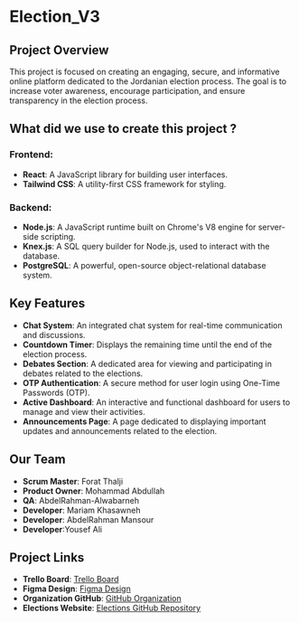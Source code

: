 # Election_V3

## Project Overview
This project is focused on creating an engaging, secure, and informative online platform dedicated to the Jordanian election process. The goal is to increase voter awareness, encourage participation, and ensure transparency in the election process. 

## What did we use to create this project ?
### Frontend:
- **React**: A JavaScript library for building user interfaces.
- **Tailwind CSS**: A utility-first CSS framework for styling.

### Backend:
- **Node.js**: A JavaScript runtime built on Chrome's V8 engine for server-side scripting.
- **Knex.js**: A SQL query builder for Node.js, used to interact with the database.
- **PostgreSQL**: A powerful, open-source object-relational database system.


## Key Features

- **Chat System**: An integrated chat system for real-time communication and discussions.
- **Countdown Timer**: Displays the remaining time until the end of the election process.
- **Debates Section**: A dedicated area for viewing and participating in debates related to the elections.
- **OTP Authentication**: A secure method for user login using One-Time Passwords (OTP).
- **Active Dashboard**: An interactive and functional dashboard for users to manage and view their activities.
- **Announcements Page**: A page dedicated to displaying important updates and announcements related to the election.


## Our Team

- **Scrum Master**: Forat Thalji
- **Product Owner**: Mohammad Abdullah
- **QA**: AbdelRahman-Alwabarneh
- **Developer**: Mariam Khasawneh
- **Developer**: AbdelRahman Mansour
- **Developer**:Yousef Ali


## Project Links

- **Trello Board**: [Trello Board](https://trello.com/b/Onw8BXiW/g3-voting-system)
- **Figma Design**: [Figma Design](https://www.figma.com/design/14dBJ0PTHIvSvBpbDxyMLD/Election?node-id=17-1007&t=oSxDS9hvIwhNX1Ks-0)
- **Organization GitHub**: [GitHub Organization](https://github.com/Elections-Project)
- **Elections Website**: [Elections GitHub Repository](https://github.com/Elections-Project/Election_V3.git)

